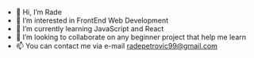 - 👋 Hi, I’m Rade
- 👀 I’m interested in FrontEnd Web Development
- 🌱 I’m currently learning JavaScript and React
- 💞️ I’m looking to collaborate on any beginner project that help me learn
- 📫 You can contact me via e-mail radepetrovic99@gmail.com

<!---
ratearlcozy/ratearlcozy is a ✨ special ✨ repository because its `README.md` (this file) appears on your GitHub profile.
You can click the Preview link to take a look at your changes.
--->
